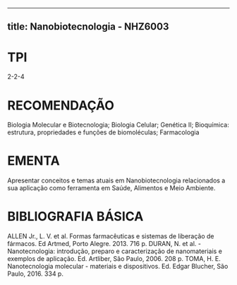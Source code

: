 
---
title: Nanobiotecnologia - NHZ6003 
---

# TPI

2-2-4

# RECOMENDAÇÃO

Biologia Molecular e Biotecnologia; Biologia Celular; Genética II; Bioquímica: estrutura, propriedades e funções de biomoléculas; Farmacologia

# EMENTA

Apresentar conceitos e temas atuais em Nanobiotecnologia relacionados a sua aplicação como ferramenta em Saúde, Alimentos e Meio Ambiente.

# BIBLIOGRAFIA BÁSICA

ALLEN Jr., L. V. et al. Formas farmacêuticas e sistemas de liberação de fármacos. Ed Artmed, Porto Alegre. 2013. 716 p.
DURAN, N. et al. - Nanotecnologia: introdução, preparo e caracterização de nanomateriais e exemplos de aplicação. Ed. Artliber, São Paulo, 2006. 208 p.
TOMA, H. E. Nanotecnologia molecular - materiais e dispositivos. Ed. Edgar Blucher, São Paulo, 2016. 334 p.
        